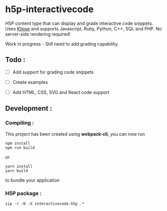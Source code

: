 # h5p-interactivecode
H5P content type that can display and grade interactive code snippets. Uses [Klipse](https://github.com/viebel/klipse) and supports Javascript, Ruby, Python, C++, SQL and PHP. No server-side rendering required!

Work in progress - Still need to add grading capability.

## Todo :
- [ ] Add support for grading code snippets
- [ ] Create examples
- [ ] Add HTML, CSS, SVG and React code support


## Development :

### Compiling :

This project has been created using **webpack-cli**, you can now run

```
npm install
npm run build
```

or

```
yarn install
yarn build
```

to bundle your application

### H5P package :

```
zip -r -D -X interactivecode.h5p .*
```